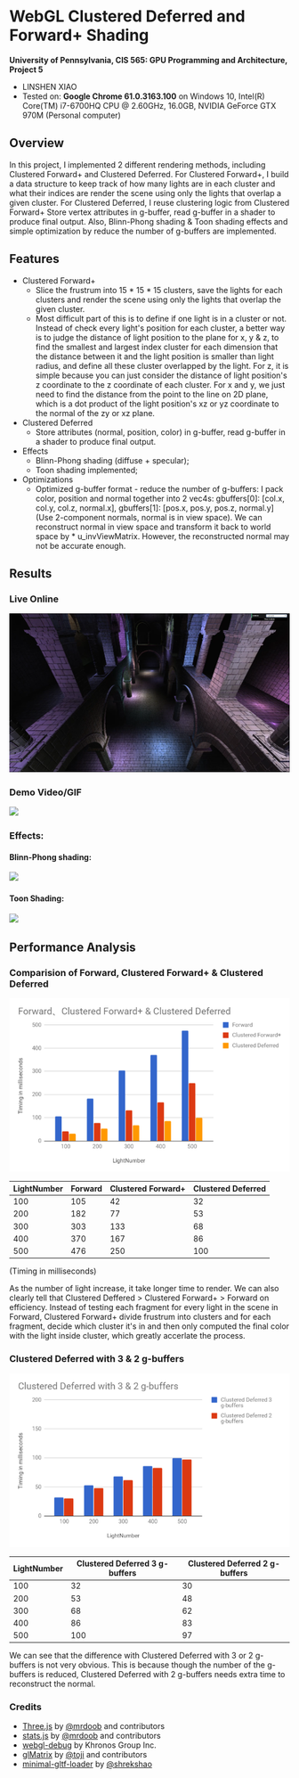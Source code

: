 WebGL Clustered Deferred and Forward+ Shading
======================

**University of Pennsylvania, CIS 565: GPU Programming and Architecture, Project 5**

* LINSHEN XIAO
* Tested on: **Google Chrome 61.0.3163.100** on Windows 10, Intel(R) Core(TM) i7-6700HQ CPU @ 2.60GHz, 16.0GB, NVIDIA GeForce GTX 970M (Personal computer)

## Overview

In this project, I implemented 2 different rendering methods, including Clustered Forward+ and Clustered Deferred. For Clustered Forward+, I build a data structure to keep track of how many lights are in each cluster and what their indices are render the scene using only the lights that overlap a given cluster. For Clustered Deferred, I reuse clustering logic from Clustered Forward+ Store vertex attributes in g-buffer, read g-buffer in a shader to produce final output. Also, Blinn-Phong shading & Toon shading effects and simple optimization by reduce the number of g-buffers are implemented.

## Features

* Clustered Forward+
	* Slice the frustrum into 15 * 15 * 15 clusters, save the lights for each clusters and render the scene using only the lights that overlap the given cluster.
	* Most difficult part of this is to define if one light is in a cluster or not. Instead of check every light's position for each cluster, a better way is to judge the distance of light position to the plane for x, y & z, to find the smallest and largest index cluster for each dimension that the distance between it and the light position is smaller than light radius, and define all these cluster overlapped by the light. For z, it is simple because you can just consider the distance of light position's z coordinate to the z coordinate of each cluster. For x and y, we just need to find the distance from the point to the line on 2D plane, which is a dot product of the light position's xz or yz coordinate to the normal of the zy or xz plane.
* Clustered Deferred
	* Store attributes (normal, position, color) in g-buffer, read g-buffer in a shader to produce final output.
* Effects
	* Blinn-Phong shading (diffuse + specular);
	* Toon shading implemented;
* Optimizations
	* Optimized g-buffer format - reduce the number of g-buffers: I pack color, position and normal together into 2 vec4s: gbuffers[0]: [col.x, col.y, col.z, normal.x], gbuffers[1]: [pos.x, pos.y, pos.z, normal.y](Use 2-component normals, normal is in view space). We can reconstruct normal in view space and transform it back to world space by * u_invViewMatrix. However, the reconstructed normal may not be accurate enough.

## Results

### Live Online

[![](img/thumb.png)](http://TODO.github.io/Project5B-WebGL-Deferred-Shading)

### Demo Video/GIF

![](img/result.gif)

### Effects:

#### Blinn-Phong shading:

![](img/blinnphong.gif)

#### Toon Shading:

![](img/toon.gif)

## Performance Analysis

### Comparision of Forward, Clustered Forward+ & Clustered Deferred

![](img/diagram.png)

| LightNumber | Forward | Clustered Forward+ | Clustered Deferred |
|-------------|---------|--------------------|--------------------|
| 100         | 105     | 42                 | 32                 |
| 200         | 182     | 77                 | 53                 |
| 300         | 303     | 133                | 68                 |
| 400         | 370     | 167                | 86                 |
| 500         | 476     | 250                | 100                |

(Timing in milliseconds)

As the number of light increase, it take longer time to render. We can also clearly tell that Clustered Deffered > Clustered Forward+ > Forward on efficiency. Instead of testing each fragment for every light in the scene in Forward, Clustered Forward+ divide frustrum into clusters and for each fragment, decide which cluster it's in and then only computed the final color with the light inside cluster, which greatly accerlate the process.

### Clustered Deferred with 3 & 2 g-buffers

![](img/diagram3.png)

| LightNumber | Clustered Deferred 3 g-buffers | Clustered Deferred 2 g-buffers |
|-------------|--------------------------------|--------------------------------|
| 100         | 32                             | 30                             |
| 200         | 53                             | 48                             |
| 300         | 68                             | 62                             |
| 400         | 86                             | 83                             |
| 500         | 100                            | 97                             |

We can see that the difference with Clustered Deferred with 3 or 2 g-buffers is not very obvious. This is because though the number of the g-buffers is reduced, Clustered Deferred with 2 g-buffers needs extra time to reconstruct the normal.

### Credits

* [Three.js](https://github.com/mrdoob/three.js) by [@mrdoob](https://github.com/mrdoob) and contributors
* [stats.js](https://github.com/mrdoob/stats.js) by [@mrdoob](https://github.com/mrdoob) and contributors
* [webgl-debug](https://github.com/KhronosGroup/WebGLDeveloperTools) by Khronos Group Inc.
* [glMatrix](https://github.com/toji/gl-matrix) by [@toji](https://github.com/toji) and contributors
* [minimal-gltf-loader](https://github.com/shrekshao/minimal-gltf-loader) by [@shrekshao](https://github.com/shrekshao)
